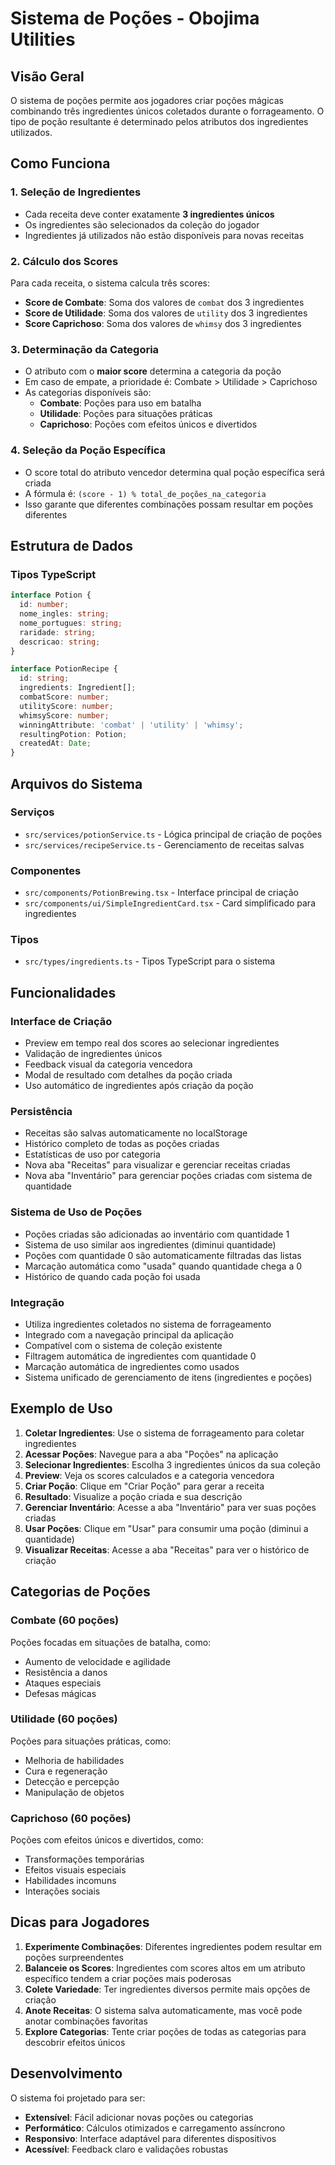 # Sistema de Poções - Obojima Utilities

## Visão Geral

O sistema de poções permite aos jogadores criar poções mágicas combinando três ingredientes únicos coletados durante o forrageamento. O tipo de poção resultante é determinado pelos atributos dos ingredientes utilizados.

## Como Funciona

### 1. Seleção de Ingredientes
- Cada receita deve conter exatamente **3 ingredientes únicos**
- Os ingredientes são selecionados da coleção do jogador
- Ingredientes já utilizados não estão disponíveis para novas receitas

### 2. Cálculo dos Scores
Para cada receita, o sistema calcula três scores:
- **Score de Combate**: Soma dos valores de `combat` dos 3 ingredientes
- **Score de Utilidade**: Soma dos valores de `utility` dos 3 ingredientes  
- **Score Caprichoso**: Soma dos valores de `whimsy` dos 3 ingredientes

### 3. Determinação da Categoria
- O atributo com o **maior score** determina a categoria da poção
- Em caso de empate, a prioridade é: Combate > Utilidade > Caprichoso
- As categorias disponíveis são:
  - **Combate**: Poções para uso em batalha
  - **Utilidade**: Poções para situações práticas
  - **Caprichoso**: Poções com efeitos únicos e divertidos

### 4. Seleção da Poção Específica
- O score total do atributo vencedor determina qual poção específica será criada
- A fórmula é: `(score - 1) % total_de_poções_na_categoria`
- Isso garante que diferentes combinações possam resultar em poções diferentes

## Estrutura de Dados

### Tipos TypeScript
```typescript
interface Potion {
  id: number;
  nome_ingles: string;
  nome_portugues: string;
  raridade: string;
  descricao: string;
}

interface PotionRecipe {
  id: string;
  ingredients: Ingredient[];
  combatScore: number;
  utilityScore: number;
  whimsyScore: number;
  winningAttribute: 'combat' | 'utility' | 'whimsy';
  resultingPotion: Potion;
  createdAt: Date;
}
```

## Arquivos do Sistema

### Serviços
- `src/services/potionService.ts` - Lógica principal de criação de poções
- `src/services/recipeService.ts` - Gerenciamento de receitas salvas

### Componentes
- `src/components/PotionBrewing.tsx` - Interface principal de criação
- `src/components/ui/SimpleIngredientCard.tsx` - Card simplificado para ingredientes

### Tipos
- `src/types/ingredients.ts` - Tipos TypeScript para o sistema

## Funcionalidades

### Interface de Criação
- Preview em tempo real dos scores ao selecionar ingredientes
- Validação de ingredientes únicos
- Feedback visual da categoria vencedora
- Modal de resultado com detalhes da poção criada
- Uso automático de ingredientes após criação da poção

### Persistência
- Receitas são salvas automaticamente no localStorage
- Histórico completo de todas as poções criadas
- Estatísticas de uso por categoria
- Nova aba "Receitas" para visualizar e gerenciar receitas criadas
- Nova aba "Inventário" para gerenciar poções criadas com sistema de quantidade

### Sistema de Uso de Poções
- Poções criadas são adicionadas ao inventário com quantidade 1
- Sistema de uso similar aos ingredientes (diminui quantidade)
- Poções com quantidade 0 são automaticamente filtradas das listas
- Marcação automática como "usada" quando quantidade chega a 0
- Histórico de quando cada poção foi usada

### Integração
- Utiliza ingredientes coletados no sistema de forrageamento
- Integrado com a navegação principal da aplicação
- Compatível com o sistema de coleção existente
- Filtragem automática de ingredientes com quantidade 0
- Marcação automática de ingredientes como usados
- Sistema unificado de gerenciamento de itens (ingredientes e poções)

## Exemplo de Uso

1. **Coletar Ingredientes**: Use o sistema de forrageamento para coletar ingredientes
2. **Acessar Poções**: Navegue para a aba "Poções" na aplicação
3. **Selecionar Ingredientes**: Escolha 3 ingredientes únicos da sua coleção
4. **Preview**: Veja os scores calculados e a categoria vencedora
5. **Criar Poção**: Clique em "Criar Poção" para gerar a receita
6. **Resultado**: Visualize a poção criada e sua descrição
7. **Gerenciar Inventário**: Acesse a aba "Inventário" para ver suas poções criadas
8. **Usar Poções**: Clique em "Usar" para consumir uma poção (diminui a quantidade)
9. **Visualizar Receitas**: Acesse a aba "Receitas" para ver o histórico de criação

## Categorias de Poções

### Combate (60 poções)
Poções focadas em situações de batalha, como:
- Aumento de velocidade e agilidade
- Resistência a danos
- Ataques especiais
- Defesas mágicas

### Utilidade (60 poções)  
Poções para situações práticas, como:
- Melhoria de habilidades
- Cura e regeneração
- Detecção e percepção
- Manipulação de objetos

### Caprichoso (60 poções)
Poções com efeitos únicos e divertidos, como:
- Transformações temporárias
- Efeitos visuais especiais
- Habilidades incomuns
- Interações sociais

## Dicas para Jogadores

1. **Experimente Combinações**: Diferentes ingredientes podem resultar em poções surpreendentes
2. **Balanceie os Scores**: Ingredientes com scores altos em um atributo específico tendem a criar poções mais poderosas
3. **Colete Variedade**: Ter ingredientes diversos permite mais opções de criação
4. **Anote Receitas**: O sistema salva automaticamente, mas você pode anotar combinações favoritas
5. **Explore Categorias**: Tente criar poções de todas as categorias para descobrir efeitos únicos

## Desenvolvimento

O sistema foi projetado para ser:
- **Extensível**: Fácil adicionar novas poções ou categorias
- **Performático**: Cálculos otimizados e carregamento assíncrono
- **Responsivo**: Interface adaptável para diferentes dispositivos
- **Acessível**: Feedback claro e validações robustas
